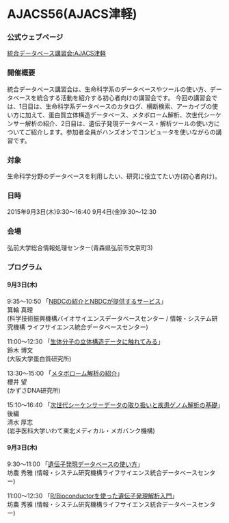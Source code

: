 # AJACS56(AJACS津軽)

### 公式ウェブページ
[統合データベース講習会:AJACS津軽](http://events.biosciencedbc.jp/training/ajacs56)

### 開催概要
統合データベース講習会は、生命科学系のデータベースやツールの使い方、データベースを統合する活動を紹介する初心者向けの講習会です。
今回の講習会では、1日目は、生命科学系データベースのカタログ、横断検索、アーカイブの使い方に加えて、蛋白質立体構造データベース、メタボローム解析、次世代シーケンサー解析の紹介、2日目は、遺伝子発現データベース・解析ツールの使い方についてご紹介します。参加者全員がハンズオンでコンピュータを使いながらの講習です。

### 対象
生命科学分野のデータベースを利用したい、研究に役立てたい方(初心者向け)。  

### 日時
2015年9月3日(木)9:30～16:40
      9月4日(金)9:30～12:30
    
### 会場
弘前大学総合情報処理センター(青森県弘前市文京町3)

### プログラム 
#### 9月3日(木)
9:35～10:50 「[NBDCの紹介とNBDCが提供するサービス](https://github.com/AJACS-training/AJACS56/blob/master/minowa/)」  
箕輪 真理  
(科学技術振興機構バイオサイエンスデータベースセンター
 / 情報・システム研究機構 ライフサイエンス統合データベースセンター)

11:00～12:30 「[生体分子の立体構造データに触れてみる](https://github.com/AJACS-training/AJACS56/blob/master/suzuki/)」  
鈴木 博文  
(大阪大学蛋白質研究所)  

13:30～15:00 「[メタボローム解析の紹介](https://github.com/AJACS-training/AJACS56/blob/master/sakurai/)」  
櫻井 望  
(かずさDNA研究所)  

15:10～16:40  「[次世代シーケンサーデータの取り扱いと疾患ゲノム解析の基礎](https://github.com/AJACS-training/AJACS56/blob/master/shimizu/)」後編  
清水 厚志  
(岩手医科大学いわて東北メディカル・メガバンク機構)   

#### 9月3日(木)
9:30～11:00  「[遺伝子発現データベースの使い方](https://github.com/AJACS-training/AJACS56/blob/master/bono1/)」  
坊農 秀雅
(情報・システム研究機構ライフサイエンス統合データベースセンター)  

11:00～12:30  「[R/Bioconductorを使った遺伝子発現解析入門](https://github.com/AJACS-training/AJACS56/blob/master/bono2/)」  
坊農 秀雅
(情報・システム研究機構ライフサイエンス統合データベースセンター)  
